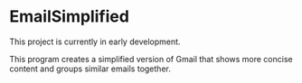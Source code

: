 # EmailSimplified
This project is currently in early development.

This program creates a simplified version of Gmail that shows more concise content and groups similar emails together.